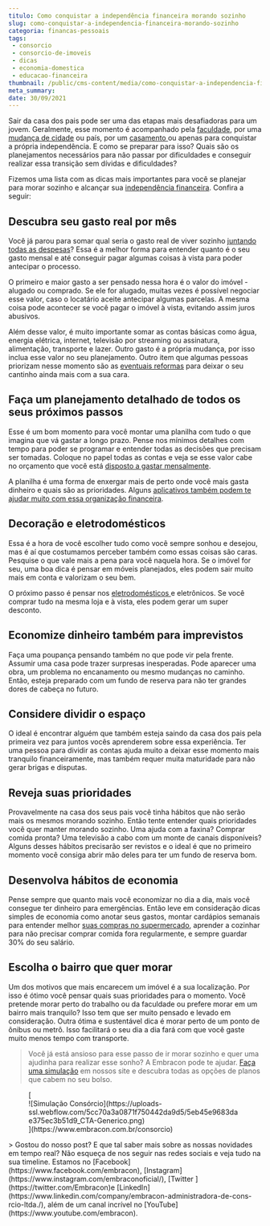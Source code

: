 ```yaml
---
titulo: Como conquistar a independência financeira morando sozinho
slug: como-conquistar-a-independencia-financeira-morando-sozinho
categoria: financas-pessoais
tags:
 - consorcio
 - consorcio-de-imoveis
 - dicas
 - economia-domestica
 - educacao-financeira
thumbnail: /public/cms-content/media/como-conquistar-a-independencia-financeira-morando-sozinho.jpg
meta_summary: 
date: 30/09/2021
---
```

Sair da casa dos pais pode ser uma das etapas mais desafiadoras para um jovem. Geralmente, esse momento é acompanhado pela [faculdade](https://www.embracon.com.br/blog/entenda-qual-e-a-importancia-da-faculdade-para-o-curriculo), por uma [mudança de cidade](https://www.embracon.com.br/blog/busca-de-novas-cidades-para-mais-qualidade-de-vida) ou país, por um [casamento ](https://www.embracon.com.br/blog/consorcio-de-casamento-saiba-como-funciona)ou apenas para conquistar a própria independência. E como se preparar para isso? Quais são os planejamentos necessários para não passar por dificuldades e conseguir realizar essa transição sem dívidas e dificuldades?

Fizemos uma lista com as dicas mais importantes para você se planejar para morar sozinho e alcançar sua [independência financeira](https://www.embracon.com.br/blog/como-organizar-as-financas-do-casal). Confira a seguir:

Descubra seu gasto real por mês
-------------------------------

Você já parou para somar qual seria o gasto real de viver sozinho [juntando todas as despesas](https://www.embracon.com.br/blog/quais-sao-as-despesas-superfluas-que-podem-ser-cortadas-do-dia-a-dia)? Essa é a melhor forma para entender quanto é o seu gasto mensal e até conseguir pagar algumas coisas à vista para poder antecipar o processo.

O primeiro e maior gasto a ser pensado nessa hora é o valor do imóvel - alugado ou comprado. Se ele for alugado, muitas vezes é possível negociar esse valor, caso o locatário aceite antecipar algumas parcelas. A mesma coisa pode acontecer se você pagar o imóvel à vista, evitando assim juros abusivos.

Além desse valor, é muito importante somar as contas básicas como água, energia elétrica, internet, televisão por streaming ou assinatura, alimentação, transporte e lazer. Outro gasto é a própria mudança, por isso inclua esse valor no seu planejamento. Outro item que algumas pessoas priorizam nesse momento são as [eventuais reformas](https://www.embracon.com.br/blog/quer-reformar-sua-casa-nos-temos-5-dicas-para-voce-se-inspirar) para deixar o seu cantinho ainda mais com a sua cara.

Faça um planejamento detalhado de todos os seus próximos passos
---------------------------------------------------------------

Esse é um bom momento para você montar uma planilha com tudo o que imagina que vá gastar a longo prazo. Pense nos mínimos detalhes com tempo para poder se programar e entender todas as decisões que precisam ser tomadas. Coloque no papel todas as contas e veja se esse valor cabe no orçamento que você está [disposto a gastar mensalmente](https://www.embracon.com.br/blog/planejamento-financeiro-um-guia-para-as-financas-nao-sairem-de-controle).

A planilha é uma forma de enxergar mais de perto onde você mais gasta dinheiro e quais são as prioridades. Alguns [aplicativos também podem te ajudar muito com essa organização financeira](https://www.embracon.com.br/blog/4-aplicativos-de-financas-para-te-ajudar-a-economizar-mais-dinheiro).

Decoração e eletrodomésticos
----------------------------

Essa é a hora de você escolher tudo como você sempre sonhou e desejou, mas é aí que costumamos perceber também como essas coisas são caras. Pesquise o que vale mais a pena para você naquela hora. Se o imóvel for seu, uma boa dica é pensar em móveis planejados, eles podem sair muito mais em conta e valorizam o seu bem.

O próximo passo é pensar nos [eletrodomésticos ](https://www.embracon.com.br/blog/descubra-quais-foram-os-eletrodomesticos-queridinhos-da-quarentena)e eletrônicos. Se você comprar tudo na mesma loja e à vista, eles podem gerar um super desconto.

Economize dinheiro também para imprevistos
------------------------------------------

Faça uma poupança pensando também no que pode vir pela frente. Assumir uma casa pode trazer surpresas inesperadas. Pode aparecer uma obra, um problema no encanamento ou mesmo mudanças no caminho. Então, esteja preparado com um fundo de reserva para não ter grandes dores de cabeça no futuro.

Considere dividir o espaço
--------------------------

O ideal é encontrar alguém que também esteja saindo da casa dos pais pela primeira vez para juntos vocês aprenderem sobre essa experiência. Ter uma pessoa para dividir as contas ajuda muito a deixar esse momento mais tranquilo financeiramente, mas também requer muita maturidade para não gerar brigas e disputas.

Reveja suas prioridades 
------------------------

Provavelmente na casa dos seus pais você tinha hábitos que não serão mais os mesmos morando sozinho. Então tente entender quais prioridades você quer manter morando sozinho. Uma ajuda com a faxina? Comprar comida pronta? Uma televisão a cabo com um monte de canais disponíveis? Alguns desses hábitos precisarão ser revistos e o ideal é que no primeiro momento você consiga abrir mão deles para ter um fundo de reserva bom.

Desenvolva hábitos de economia 
-------------------------------

Pense sempre que quanto mais você economizar no dia a dia, mais você consegue ter dinheiro para emergências. Então leve em consideração dicas simples de economia como anotar seus gastos, montar cardápios semanais para entender melhor [suas compras no supermercado](https://www.embracon.com.br/blog/10-importantes-dicas-para-economizar-nas-compras-de-casa), aprender a cozinhar para não precisar comprar comida fora regularmente, e sempre guardar 30% do seu salário.

Escolha o bairro que quer morar
-------------------------------

Um dos motivos que mais encarecem um imóvel é a sua localização. Por isso é ótimo você pensar quais suas prioridades para o momento. Você pretende morar perto do trabalho ou da faculdade ou prefere morar em um bairro mais tranquilo? Isso tem que ser muito pensado e levado em consideração. Outra ótima e sustentável dica é morar perto de um ponto de ônibus ou metrô. Isso facilitará o seu dia a dia fará com que você gaste muito menos tempo com transporte.

> Você já está ansioso para esse passo de ir morar sozinho e quer uma ajudinha para realizar esse sonho? A Embracon pode te ajudar. [Faça uma simulação](https://www.embracon.com.br/consorcio) em nossos site e descubra todas as opções de planos que cabem no seu bolso.

<figure class="w-richtext-figure-type-image w-richtext-align-center">[<div>![Simulação Consórcio](https://uploads-ssl.webflow.com/5cc70a3a0871f750442da9d5/5eb45e9683dae375ec3b51d9_CTA-Generico.png)</div>](https://www.embracon.com.br/consorcio)</figure>> Gostou do nosso post? E que tal saber mais sobre as nossas novidades em tempo real? Não esqueça de nos seguir nas redes sociais e veja tudo na sua timeline. Estamos no [Facebook](https://www.facebook.com/embracon), [Instagram](https://www.instagram.com/embraconoficial/), [Twitter ](https://twitter.com/Embracon)e [LinkedIn](https://www.linkedin.com/company/embracon-administradora-de-cons-rcio-ltda./), além de um canal incrível no [YouTube](https://www.youtube.com/embracon).

‍
